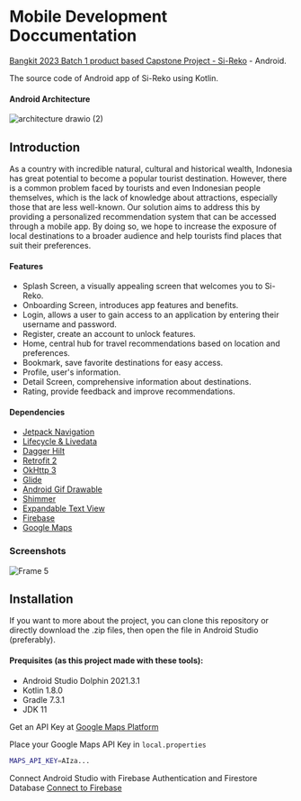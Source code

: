 # Mobile Development Doccumentation
[Bangkit 2023 Batch 1 product based Capstone Project - Si-Reko](https://github.com/dts26/Si-Reko-C23-PS399-) - Android.

The source code of Android app of Si-Reko using Kotlin.

#### Android Architecture
![architecture drawio (2)](https://github.com/jerryberlin/Si-Reko-bangkit-capstone-2023/assets/72635719/66ef32c8-43d7-4c20-8277-97e03c5fa03e)



## Introduction
As a country with incredible natural, cultural and historical wealth, Indonesia has great potential to become a popular tourist destination. However, there is a common problem faced by tourists and even Indonesian people themselves, which is the lack of knowledge about attractions, especially those that are less well-known. Our solution aims to address this by providing a personalized recommendation system that can be accessed through a mobile app. By doing so, we hope to increase the exposure of local destinations to a broader audience and help tourists find places that suit their preferences.


#### Features

- Splash Screen, a visually appealing screen that welcomes you to Si-Reko.
- Onboarding Screen, introduces app features and benefits.
- Login, allows a user to gain access to an application by entering their username and password.
- Register, create an account to unlock features.
- Home, central hub for travel recommendations based on location and preferences.
- Bookmark, save favorite destinations for easy access.
- Profile, user's information.
- Detail Screen, comprehensive information about destinations. 
- Rating, provide feedback and improve recommendations.


#### Dependencies
 - [Jetpack Navigation](https://developer.android.com/jetpack/androidx/releases/navigation)
 - [Lifecycle & Livedata](https://developer.android.com/jetpack/androidx/releases/lifecycle)
 - [Dagger Hilt](https://developer.android.com/training/dependency-injection/hilt-android)
 - [Retrofit 2](https://square.github.io/retrofit/)
 - [OkHttp 3](https://square.github.io/okhttp/)
 - [Glide](https://github.com/bumptech/glide)
 - [Android Gif Drawable](https://github.com/koral--/android-gif-drawable)
 - [Shimmer](https://github.com/facebook/shimmer-android)
 - [Expandable Text View](https://github.com/glailton/ExpandableTextView)
 - [Firebase](https://firebase.google.com/docs/android/setup)
 - [Google Maps](https://developers.google.com/maps/documentation/android-sdk/get-api-key)
 
 
### Screenshots
![Frame 5](https://github.com/jerryberlin/Si-Reko-bangkit-capstone-2023/assets/72635719/21d1f4f8-3f0f-437c-9e9c-1bbf0c561598)


## Installation
If you want to more about the project, you can clone this repository or directly download the .zip files, then open the file in Android Studio (preferably). 
#### Prequisites (as this project made with these tools):

- Android Studio Dolphin 2021.3.1
- Kotlin 1.8.0
- Gradle 7.3.1
- JDK 11

Get an API Key at [Google Maps Platform](https://developers.google.com/maps/documentation/android-sdk/get-api-key)

Place your Google Maps API Key in ```local.properties```
```bash
MAPS_API_KEY=AIza...
```
Connect Android Studio with Firebase Authentication and Firestore Database [Connect to Firebase](https://developer.android.com/studio/write/firebase)

    

